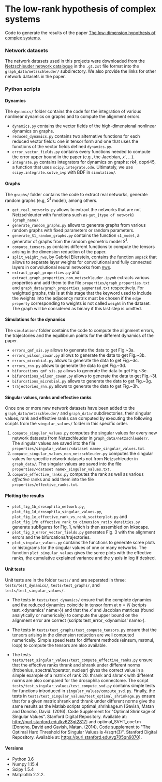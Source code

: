 # The low-rank hypothesis of complex systems
Code to generate the results of the paper [The low-dimension hypothesis of complex systems](
https://doi.org/10.48550/arXiv.2208.04848). 


### Network datasets

The network datasets used in this projects were downloaded from the [Netzschleuder network catalogue](https://networks.skewed.de) in the `.gt.zst` file format into the `graph_data/netzschleuder/` subdirectory.
We also provide the links for other network datasets in the paper.


### Python scripts

#### Dynamics

The `dynamics/` folder contains the code for the integration of various nonlinear dynamics on graphs and to compute the alignment errors.

- `dynamics.py` contains the vector fields of the high-dimensional nonlinear dynamics on graphs.
- `reduced_dynamics.py` contains two alternative functions for each reduced vector fields: one in tensor form and one that uses the functions of the vector fields defined `dynamics.py`.
- `error_vector_fields.py` contains every functions needed to compute the error upper bound in the paper (e.g., the Jacobian, $x'$, ...).
- `integrate.py` contains integrators for dynamics on graphs: rk4, dopri45, a function that uses `scipy.integrate.ode`. Ultimately, we use `scipy.integrate.solve_ivp` with BDF in `simulation/`.

#### Graphs

The `graphs/` folder contains the code to extract real networks, generate random graphs (e.g, $S^1$ model), among others.

- `get_real_networks.py` allows to extract the networks that are not Netzschleuder with functions such as `get_{type of network}(graph_name)`.
- `generate_random_graphs.py` allows to generate graphs from various random graphs with fixed parameters or random parameters.
- `generate_S1_random_graphs.py` contains the function `s1_model`, a generator of graphs from the random geometric model $S^1$.
- `compute_tensors.py` contains different functions to compute the tensors arising in the dimension reduction of the paper.
- `split_weight_nws`, by Gabriel Eilerstein, contains the function `unpack` that allows to separate layer weights for convolutional and fully connected layers in convolutional neural networks from [nws](https://github.com/gabrieleilertsen/nws).
- `extract_graph_properties.py` and `extract_graph_properties_non_netzschleuder.ipynb` extracts various properties and add them to the file `properties/graph_properties.txt` and `graph_data/graph_properties_augmented.txt` respectively.  For weighted graphs, this is at this stage that the keyword used to include the weights into the adjacency matrix must be chosen if the `edge property` corresponding to weights is not called `weight` in the dataset. The graph will be considered as binary if this last step is omitted.

#### Simulations for the dynamics

The `simulation/` folder contains the code to compute the alignment errors, the trajectories and the equilibrium points for the different dynamics of the paper.

- `errors_qmf_sis.py` allows to generate the data to get Fig.~3a.
- `errors_wilson_cowan.py` allows to generate the data to get Fig.~3b.
- `errors_microbial.py` allows to generate the data to get Fig.~3c.
- `errors_rnn.py` allows to generate the data to get Fig.~3d.
- `bifurcations_qmf_sis.py` allows to generate the data to get Fig.~3e.
- `bifurcations_wilson_cowan.py` allows to generate the data to get Fig.~3f.
- `bifurcations_microbial.py` allows to generate the data to get Fig.~3g.
- `trajectories_rnn.py` allows to generate the data to get Fig.~3h.


#### Singular values, ranks and effective ranks

Once one or more new network datasets have been added to the `graph_data/netzschleuder/` and `graph_data/` subdirectories, their singular values, rank and effective ranks can computed by executing the following scripts from the `singular_values/` folder in this specific order.

1. `compute_singular_values.py` computes the singular values for every new network datasets from Netzschleuder in `graph_data/netzschleuder/`. The singular values are saved into the file `properties/singular_values/<dataset name>_singular_values.txt`.
2. `compute_singular_values_non_netzschleuder.py` computes the singular values for specific network datasets not from Netzschleuder in `graph_data/`. The singular values are saved into the file `properties/<dataset name>_singular_values.txt`.
3. `compute_effective_ranks.py` computes the rank as well as various _effective_ ranks and add them into the file `properties/effective_ranks.txt`.


#### Plotting the results
- `plot_fig_1b_drosophila_network.py`, `plot_fig_1d_drosophila_singular_values.py`, `plot_fig_1e_effective_rank_vs_rank_scatterplot.py` and `plot_fig_1fn_effective_rank_to_dimension_ratio_densities.py` generate subfigures for Fig. 1, which is then assembled on Inkscape.
- `plot_fig_3_error_vector_fields.py` generates Fig. 3 with the alignment errors and the bifurcations/trajectories.
- `plot_singular_values.py` contains the functions to generate scree plots or histograms for the singular values of one or many networks. The function `plot_singular_values` gives the scree plots with the effective ranks, the cumulative explained variance and the y axis in log if desired.


#### Unit tests

Unit tests are in the folder `tests/` and are seperated in three: `tests/test_dynamics/`, `tests/test_graphs/`, and `tests/test_singular_values/`.

- The tests in `tests/test_dynamics/` ensure that the complete dynamics and the reduced dynamics coincide in tensor form at $n=N$ (scripts test_<dynamics' name>}) and that the $x'$ and Jacobian matrices (found analytically or numerically) to compute the upper bound on the alignment error are correct (scripts test_error_<dynamics' name>).

- The tests in `tests/test_graphs/test_compute_tensors.py` ensure that the tensors arising in the dimension reduction are well computed numerically. Simple speed tests for different methods (einsum, matmul, loop) to compute the tensors are also available.

- The tests `tests/test_singular_values/test_compute_effective_ranks.py` ensure that the effective ranks thrank and shrank under different norms (frobenius, spectral/operator, nuclear) gives the correct value in a simple example of a matrix of rank 20. thrank and shrank with different norms are also compared for the drosophila connectome. The script `tests/test_singular_values/test_compute_svd.py` contains simple tests for functions introduced in  `singular_values/compute_svd.py`. Finally, the tests in `tests/test_singular_values/test_optimal_shrinkage.py` ensure that for a given matrix shrank and thrank under different norms give the same results as the Matlab scripts optimal_shrinkage.m [Gavish, Matan and Donoho, David. (2016). Code Supplement for
"Optimal Shrinkage of Singular Values". Stanford Digital Repository.
Available at: http://purl.stanford.edu/kv623gt2817] and optimal_SVHT_coef.m [Donoho, David and Gavish, Matan. (2014). Code supplement to "The Optimal Hard
Threshold for Singular Values is 4/sqrt(3)". Stanford Digital Repository.
Available at: https://purl.stanford.edu/vg705qn9070].


#### Versions

- Python 3.6
- Numpy 1.15.4
- Scipy 1.5.4
- Matplotlib 2.2.2.
